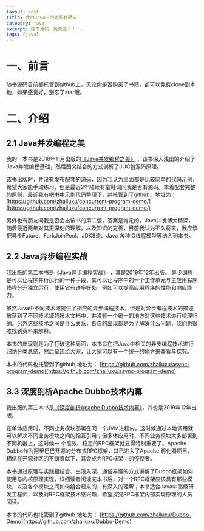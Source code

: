 ```yaml
---
layout: post
title: 我的Java三剑客配套源码
category: java
excerpt: 随书源码，免费送！！！。
tags: [java]
--- 
```


# 一、前言
随书源码目前都托管到github上，无论你是否购买了书籍，都可以免费clone到本地，如果感觉好，别忘了star哦。

# 二、介绍
## 2.1 Java并发编程之美
我的一本书是2018年11月出版的[《Java并发编程之美》](https://zhailuxu.github.io/java/2020/08/02/java-concurrency.html)
，该书深入浅出的介绍了Java并发编程基础，然后图文结合的方式剖析了JUC包源码原理。

该书出版时，并没有发布配套的源码，因为我认为里面都是比较简单的代码示例，希望大家能手动练习，但是最近2年陆续有童鞋询问我是否有源码。本着配套完整的原则，最近我有吧书中示例代码整理下，并托管到了github，地址为：
[https://github.com/zhailuxu/concurrent-program-demo/](https://github.com/zhailuxu/concurrent-program-demo/)

另外也有朋友问我是否会出该书的第二版，答案是肯定的，Java并发博大精深，随着最近两年对其更深刻的理解，以及知识的完善，目前我认为不久将来，我应该把异步Future、ForkJoinPool、JDK8流、Java 各种IO线程模型等纳入到本书。



## 2.2 Java异步编程实战
我出版的第二本书是[《Java异步编程实战》](https://zhailuxu.github.io/java/2020/08/02/java-async.html) ，其是2019年12年出版。
异步编程是可以让程序并行运行的一种手段，其可以让程序中的一个工作单元与主应用程序线程分开独立运行，使用它有许多好处，例如可以提高应用程序的性能和响应能力。

虽然Java中不同技术域提供了相应的异步编程技术，但是对异步编程技术的描述散落到了不同技术域的技术文档中，并没有一个统一的地方对这些技术进行梳理归纳。另外这些技术之间是什么关系，各自的出现都是为了解决什么问题，我们也很难找到资料来解释。

本书的出现则是为了打破这种局面，本书旨在把Java中相关的异步编程技术进行归纳分类总结，然后呈现给大家，让大家可以有一个统一的地方来查看与探究。	

本书的代码也托管到了github,地址为：
[https://github.com/zhailuxu/async-program-demo](https://github.com/zhailuxu/async-program-demo)

## 3.3 深度剖析Apache Dubbo技术内幕
我出版的第三本书是[《深度剖析Apache Dubbo技术内幕》](https://zhailuxu.github.io/java/2020/08/02/dubbo.html)，其也是2019年12年出版。

在单体应用时，不同业务模块部署在同一个JVM进程内，这时候通过本地调用就可以解决不同业务模块之间的相互引用；但多体应用时，不同业务模块大多部署到不同机器上，这时候一 个高效、稳定的RPC框架就显得特别重要了。Apache Dubbo作为阿里巴巴开源的分布式RPC框架，其已进入了Apache 孵化器项目，相信在开源社区的不断贡献下，其会成为RPC框架中的佼佼者。

本书通过原理与实践相结合、由浅入深、通俗易懂的方式讲解了Dubbo框架如何使用与内核原理实现，详细读者阅读完本书后，对一个RPC框架应该具有那些模块，以及各个模块之间如何组合起来的，有深入的理解；本书适合Java中高级研发工程师，以及对RPC框架技术感兴趣，希望探究RPC框架内部实现原理的人员阅读。

本书的代码也托管到了github,地址为：
[https://github.com/zhailuxu/Dubbo-Demo](https://github.com/zhailuxu/Dubbo-Demo)
